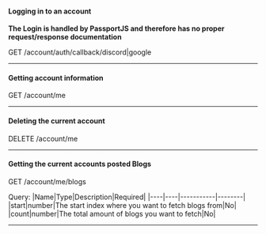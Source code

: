 #### Logging in to an account
**The Login is handled by PassportJS and therefore has no proper request/response documentation**

GET /account/auth/callback/discord|google

---

#### Getting account information
GET /account/me

---

#### Deleting the current account
DELETE /account/me

---

#### Getting the current accounts posted Blogs
GET /account/me/blogs

Query:
|Name|Type|Description|Required|
|----|----|-----------|--------|
|start|number|The start index where you want to fetch blogs from|No|
|count|number|The total amount of blogs you want to fetch|No|

---
